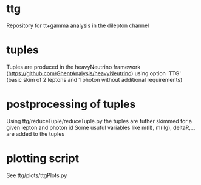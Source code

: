 # ttg
Repository for tt+gamma analysis in the dilepton channel

# tuples
Tuples are produced in the heavyNeutrino framework (https://github.com/GhentAnalysis/heavyNeutrino)
using option 'TTG' (basic skim of 2 leptons and 1 photon without additional requirements)

# postprocessing of tuples
Using ttg/reduceTuple/reduceTuple.py the tuples are futher skimmed for a given lepton and photon id
Some usuful variables like m(ll), m(llg), deltaR,... are added to the tuples

# plotting script
See ttg/plots/ttgPlots.py
